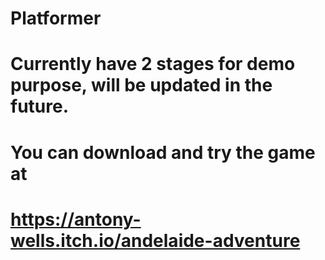 # Platformer
# Currently have 2 stages for demo purpose, will be updated in the future.
# You can download and try the game at
# https://antony-wells.itch.io/andelaide-adventure
